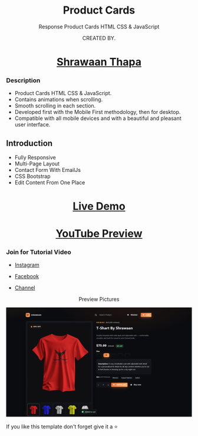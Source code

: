 <h1 align="center">Product Cards</h1>
<p align="center">Response Product Cards HTML CSS & JavaScript</p>
<p align="center">CREATED BY.</p>

### <h1 align="center">[Shrawaan Thapa](https://github.com/shrawaanthapa)</h1>
  
### Description
- Product Cards HTML CSS & JavaScript.
- Contains animations when scrolling.
- Smooth scrolling in each section.
- Developed first with the Mobile First methodology, then for desktop.
- Compatible with all mobile devices and with a beautiful and pleasant user interface.

## Introduction
- Fully Responsive
- Multi-Page Layout
- Contact Form With EmailJs
- CSS Bootstrap
- Edit Content From One Place

### <h1 align="center">[Live Demo](https://shrawaanthapa.github.io/Product-Page-Card-/)</h1>
### <h1 align="center">[YouTube Preview](https://youtu.be/wvVcWgc83FE)</h1>

### Join for Tutorial Video
- [Instagram](https://www.instagram.com/sharwaan.thapa/)

- [Facebook](https://www.facebook.com/sharwaan.official)

- [Channel](https://www.youtube.com/sharwaan_thapa)
  
<p align="center">Preview Pictures</p>

![preview img](/preview.png)

If you like this template don't forget give it a ⭐ 
